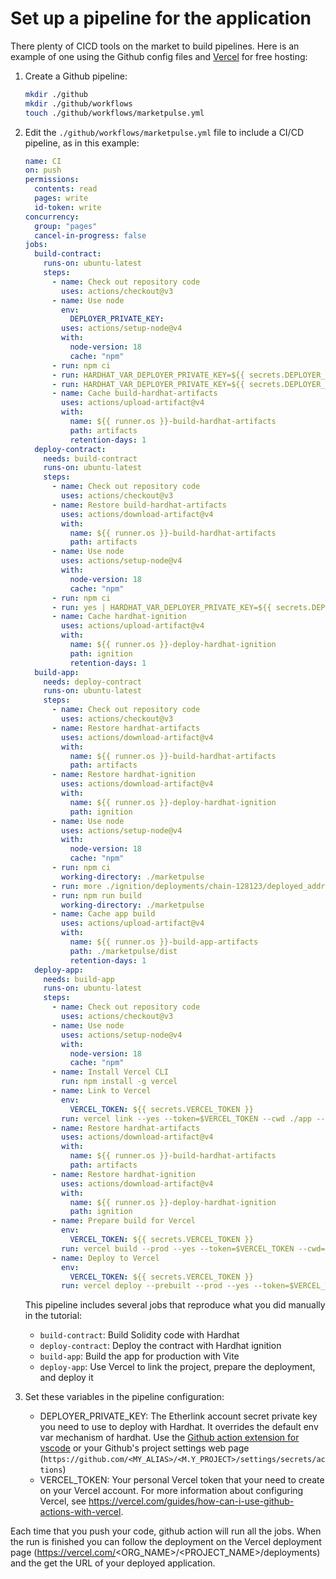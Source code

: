 # Set up a pipeline for the application

There plenty of CICD tools on the market to build pipelines.
Here is an example of one using the Github config files and [Vercel](https://vercel.com/) for free hosting:

1. Create a Github pipeline:

   ```bash
   mkdir ./github
   mkdir ./github/workflows
   touch ./github/workflows/marketpulse.yml
   ```

1. Edit the `./github/workflows/marketpulse.yml` file to include a CI/CD pipeline, as in this example:

   ```yml
   name: CI
   on: push
   permissions:
     contents: read
     pages: write
     id-token: write
   concurrency:
     group: "pages"
     cancel-in-progress: false
   jobs:
     build-contract:
       runs-on: ubuntu-latest
       steps:
         - name: Check out repository code
           uses: actions/checkout@v3
         - name: Use node
           env:
             DEPLOYER_PRIVATE_KEY:
           uses: actions/setup-node@v4
           with:
             node-version: 18
             cache: "npm"
         - run: npm ci
         - run: HARDHAT_VAR_DEPLOYER_PRIVATE_KEY=${{ secrets.DEPLOYER_PRIVATE_KEY }} npx hardhat compile
         - run: HARDHAT_VAR_DEPLOYER_PRIVATE_KEY=${{ secrets.DEPLOYER_PRIVATE_KEY }} npx hardhat test
         - name: Cache build-hardhat-artifacts
           uses: actions/upload-artifact@v4
           with:
             name: ${{ runner.os }}-build-hardhat-artifacts
             path: artifacts
             retention-days: 1
     deploy-contract:
       needs: build-contract
       runs-on: ubuntu-latest
       steps:
         - name: Check out repository code
           uses: actions/checkout@v3
         - name: Restore build-hardhat-artifacts
           uses: actions/download-artifact@v4
           with:
             name: ${{ runner.os }}-build-hardhat-artifacts
             path: artifacts
         - name: Use node
           uses: actions/setup-node@v4
           with:
             node-version: 18
             cache: "npm"
         - run: npm ci
         - run: yes | HARDHAT_VAR_DEPLOYER_PRIVATE_KEY=${{ secrets.DEPLOYER_PRIVATE_KEY }}  npx hardhat ignition deploy ignition/modules/Marketpulse.ts --verify --reset --network etherlinkTestnet
         - name: Cache hardhat-ignition
           uses: actions/upload-artifact@v4
           with:
             name: ${{ runner.os }}-deploy-hardhat-ignition
             path: ignition
             retention-days: 1
     build-app:
       needs: deploy-contract
       runs-on: ubuntu-latest
       steps:
         - name: Check out repository code
           uses: actions/checkout@v3
         - name: Restore hardhat-artifacts
           uses: actions/download-artifact@v4
           with:
             name: ${{ runner.os }}-build-hardhat-artifacts
             path: artifacts
         - name: Restore hardhat-ignition
           uses: actions/download-artifact@v4
           with:
             name: ${{ runner.os }}-deploy-hardhat-ignition
             path: ignition
         - name: Use node
           uses: actions/setup-node@v4
           with:
             node-version: 18
             cache: "npm"
         - run: npm ci
           working-directory: ./marketpulse
         - run: more ./ignition/deployments/chain-128123/deployed_addresses.json
         - run: npm run build
           working-directory: ./marketpulse
         - name: Cache app build
           uses: actions/upload-artifact@v4
           with:
             name: ${{ runner.os }}-build-app-artifacts
             path: ./marketpulse/dist
             retention-days: 1
     deploy-app:
       needs: build-app
       runs-on: ubuntu-latest
       steps:
         - name: Check out repository code
           uses: actions/checkout@v3
         - name: Use node
           uses: actions/setup-node@v4
           with:
             node-version: 18
             cache: "npm"
         - name: Install Vercel CLI
           run: npm install -g vercel
         - name: Link to Vercel
           env:
             VERCEL_TOKEN: ${{ secrets.VERCEL_TOKEN }}
           run: vercel link --yes --token=$VERCEL_TOKEN --cwd ./app --project marketpulse
         - name: Restore hardhat-artifacts
           uses: actions/download-artifact@v4
           with:
             name: ${{ runner.os }}-build-hardhat-artifacts
             path: artifacts
         - name: Restore hardhat-ignition
           uses: actions/download-artifact@v4
           with:
             name: ${{ runner.os }}-deploy-hardhat-ignition
             path: ignition
         - name: Prepare build for Vercel
           env:
             VERCEL_TOKEN: ${{ secrets.VERCEL_TOKEN }}
           run: vercel build --prod --yes --token=$VERCEL_TOKEN --cwd=./marketpulse
         - name: Deploy to Vercel
           env:
             VERCEL_TOKEN: ${{ secrets.VERCEL_TOKEN }}
           run: vercel deploy --prebuilt --prod --yes --token=$VERCEL_TOKEN --cwd=./marketpulse
   ```

   This pipeline includes several jobs that reproduce what you did manually in the tutorial:

   - `build-contract`: Build Solidity code with Hardhat
   - `deploy-contract`: Deploy the contract with Hardhat ignition
   - `build-app`: Build the app for production with Vite
   - `deploy-app`: Use Vercel to link the project, prepare the deployment, and deploy it

1. Set these variables in the pipeline configuration:

   - DEPLOYER_PRIVATE_KEY: The Etherlink account secret private key you need to use to deploy with Hardhat. It overrides the default env var mechanism of hardhat. Use the [Github action extension for vscode](https://marketplace.visualstudio.com/items?itemName=GitHub.vscode-github-actions) or your Github's project settings web page (`https://github.com/<MY_ALIAS>/<M.Y_PROJECT>/settings/secrets/actions`)
   - VERCEL_TOKEN: Your personal Vercel token that your need to create on your Vercel account. For more information about configuring Vercel, see https://vercel.com/guides/how-can-i-use-github-actions-with-vercel.

Each time that you push your code, github action will run all the jobs. When the run is finished you can follow the deployment on the Vercel deployment page (https://vercel.com/<ORG_NAME>/<PROJECT_NAME>/deployments) and the get the URL of your deployed application.
